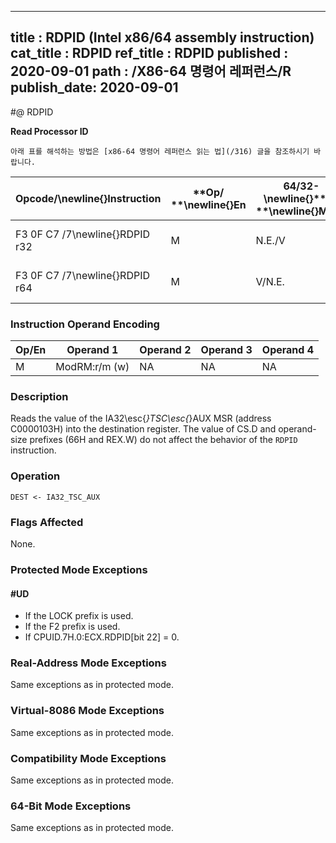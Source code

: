 ----------------------------
title : RDPID (Intel x86/64 assembly instruction)
cat_title : RDPID
ref_title : RDPID
published : 2020-09-01
path : /X86-64 명령어 레퍼런스/R
publish_date: 2020-09-01
----------------------------


#@ RDPID

**Read Processor ID**

```lec-info
아래 표를 해석하는 방법은 [x86-64 명령어 레퍼런스 읽는 법](/316) 글을 참조하시기 바랍니다.
```

|**Opcode/**\newline{}**Instruction**|**Op/ **\newline{}**En**|**64/32-**\newline{}**bit **\newline{}**Mode**|**CPUID**\newline{}**Feature Flag**|**Description**|
|------------------------------------|------------------------|----------------------------------------------|-----------------------------------|---------------|
|F3 0F C7 /7\newline{}RDPID r32|M|N.E./V|RDPID|Read IA32_TSC_AUX into r32.|
|F3 0F C7 /7\newline{}RDPID r64|M|V/N.E.|RDPID|Read IA32_TSC_AUX into r64.|
### Instruction Operand Encoding


|Op/En|Operand 1|Operand 2|Operand 3|Operand 4|
|-----|---------|---------|---------|---------|
|M|ModRM:r/m (w)|NA|NA|NA|
### Description


Reads the value of the IA32\esc{_}TSC\esc{_}AUX MSR (address C0000103H) into the destination register. The value of CS.D and operand-size prefixes (66H and REX.W) do not affect the behavior of the `RDPID` instruction.


### Operation

```info-verb
DEST <- IA32_TSC_AUX 
```
### Flags Affected


None.


### Protected Mode Exceptions

#### #UD
* If the LOCK prefix is used.
* If the F2 prefix is used.
* If CPUID.7H.0:ECX.RDPID[bit 22] = 0.

### Real-Address Mode Exceptions



Same exceptions as in protected mode.


### Virtual-8086 Mode Exceptions



Same exceptions as in protected mode.


### Compatibility Mode Exceptions



Same exceptions as in protected mode.


### 64-Bit Mode Exceptions



Same exceptions as in protected mode.


